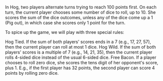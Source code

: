 In Hog, two players alternate turns trying to reach 100 points first. On each turn, the current player chooses some number of dice to roll, up to 10. She scores the sum of the dice outcomes, unless any of the dice come up a 1 (Pig out), in which case she scores only 1 point for the turn.

To spice up the game, we will play with three special rules:

Hog Tied. If the sum of both players' scores ends in a 7 (e.g., 17, 27, 57), then the current player can roll at most 1 dice.
Hog Wild. If the sum of both players' scores is a multiple of 7 (e.g., 14, 21, 35), then the current player rolls 4-sided dice instead of the usual 6-sided dice.
Free Bacon. If a player chooses to roll zero dice, she scores the tens digit of her opponent's score, plus 1. E.g., if the first player has 32 points, the second player can score 4 points by rolling zero dice.
